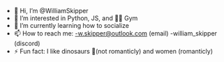 - 👋 Hi, I’m @WilliamSkipper
- 👀 I’m interested in Python, JS, and 💪🏼 Gym
- 🌱 I’m currently learning how to socialize 
- 📫 How to reach me:
  -w.skipper@outlook.com (email)
  -william_skipper (discord)
- ⚡ Fun fact: I like dinosaurs 🦕(not romanticly) and women (romanticly)
  
<!---
WilliamSkipper/WilliamSkipper is a ✨ special ✨ repository because its `README.md` (this file) appears on your GitHub profile.
You can click the Preview link to take a look at your changes.
--->
